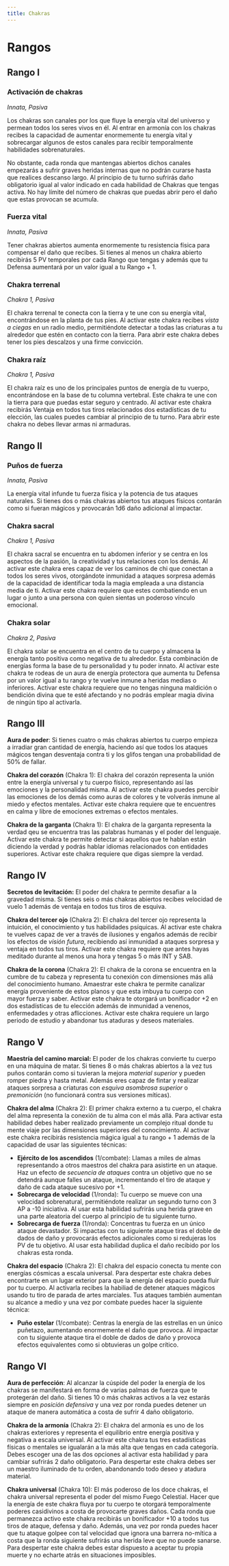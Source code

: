 ```yaml
---
title: Chakras
---
```


# Rangos

## Rango I

### Activación de chakras 

*Innata, Pasiva*

Los chakras son canales por los que fluye la energía vital del universo y permean todos los seres vivos en él. Al entrar en armonía con los chakras recibes la capacidad de aumentar enormemente tu energía vital y sobrecargar algunos de estos canales para recibir temporalmente habilidades sobrenaturales. 

No obstante, cada ronda que mantengas abiertos dichos canales empezarás a sufrir graves heridas internas que no podrán curarse hasta que realices descanso largo. Al principio de tu turno sufrirás daño obligatorio igual al valor indicado en cada habilidad de Chakras que tengas activa. No hay límite del número de chakras que puedas abrir pero el daño que estas provocan se acumula.

### Fuerza vital 

*Innata, Pasiva*

Tener chakras abiertos aumenta enormemente tu resistencia física para compensar el daño que recibes. Si tienes al menos un chakra abierto recibirás 5 PV temporales por cada Rango que tengas y además que tu Defensa aumentará por un valor igual a tu Rango + 1.

### Chakra terrenal

*Chakra 1, Pasiva*

El chakra terrenal te conecta con la tierra y te une con su energía vital, encontrándose en la planta de tus pies. Al activar este chakra recibes *vista a ciegas* en un radio medio, permitiéndote detectar a todas las criaturas a tu alrededor que estén en contacto con la tierra. Para abrir este chakra debes tener los pies descalzos y una firme convicción.

### Chakra raíz

*Chakra 1, Pasiva*

El chakra raíz es uno de los principales puntos de energía de tu vuerpo, encontrándose en la base de tu columna vertebral. Este chakra te une con la tierra para que puedas estar seguro y centrado. Al activar este chakra recibirás Ventaja en todos tus tiros relacionados dos estadísticas de tu elección, las cuales puedes cambiar al principio de tu turno. Para abrir este chakra no debes llevar armas ni armaduras.

## Rango II

### Puños de fuerza

*Innata, Pasiva*

La energía vital infunde tu fuerza física y la potencia de tus ataques naturales. Si tienes dos o más chakras abiertos tus ataques físicos contarán como si fueran mágicos y provocarán 1d6 daño adicional al impactar.

### Chakra sacral

*Chakra 1, Pasiva*

El chakra sacral se encuentra en tu abdomen inferior y se centra en los aspectos de la pasión, la creatividad y tus relaciones con los demás. Al activar este chakra eres capaz de ver los caminos de chi que conectan a todos los seres vivos, otorgándote inmunidad a ataques sorpresa además de la capacidad de identificar toda la magia empleada a una distancia media de ti. Activar este chakra requiere que estes combatiendo en un lugar o junto a una persona con quien sientas un poderoso vínculo emocional. 

### **Chakra solar** 

*Chakra 2, Pasiva*

El chakra solar se encuentra en el centro de tu cuerpo y almacena la energía tanto positiva como negativa de tu alrededor. Esta combinación de energías forma la base de tu personalidad y tu poder innato. Al activar este chakra te rodeas de un aura de energía protectora que aumenta tu Defensa por un valor igual a tu rango y te vuelve inmune a heridas medias o inferiores. Activar este chakra requiere que no tengas ninguna maldición o bendición divina que te esté afectando y no podrás emplear magia divina de ningún tipo al activarla.

## Rango III

**Aura de poder**: Si tienes cuatro o más chakras abiertos tu cuerpo empieza a irradiar gran cantidad de energía, haciendo así que todos los ataques mágicos tengan desventaja contra ti y los glifos tengan una probabilidad de 50% de fallar.

**Chakra del corazón** (Chakra 1): El chakra del corazón representa la unión entre la energía universal y tu cuerpo físico, representando así las emociones y la personalidad misma. Al activar este chakra puedes percibir las emociones de los demás como auras de colores y te volverás inmune al miedo y efectos mentales. Activar este chakra requiere que te encuentres en calma y libre de emociones extremas o efectos mentales.

**Chakra de la garganta** (Chakra 1): El chakra de la garganta representa la verdad qeu se encuentra tras las palabras humanas y el poder del lenguaje. Activar este chakra te permite detectar si aquellos que te hablan están diciendo la verdad y podrás hablar idiomas relacionados con entidades superiores. Activar este chakra requiere que digas siempre la verdad.

## Rango IV

**Secretos de levitación:** El poder del chakra te permite desafiar a la gravedad misma. Si tienes seis o más chakras abiertos recibes velocidad de vuelo 1 además de ventaja en todos tus tiros de esquiva. 

**Chakra del tercer ojo** (Chakra 2): El chakra del tercer ojo representa la intuición, el conocimiento y tus habilidades psíquicas. Al activar este chakra te vuelves capaz de ver a través de ilusiones y engaños además de recibir los efectos de *visión futura*, recibiendo así inmunidad a ataques sorpresa y ventaja en todos tus tiros. Activar este chakra requiere que antes hayas meditado durante al menos una hora y tengas 5 o más INT y SAB.

**Chakra de la corona** (Chakra 2): El chakra de la corona se encuentra en la cumbre de tu cabeza y representa tu conexión con dimensiones más allá del conocimiento humano. Amaestrar este chakra te permite canalizar energía proveniente de estos planos y que esta imbuya tu cuerpo con mayor fuerza y saber. Activar este chakra te otorgará un bonificador +2 en dos estadísticas de tu elección además de inmunidad a venenos, enfermedades y otras aflicciones. Activar este chakra requiere un largo periodo de estudio y abandonar tus ataduras y deseos materiales.

## Rango V

**Maestría del camino marcial:** El poder de los chakras convierte tu cuerpo en una máquina de matar. Si tienes 8 o más chakras abiertos a la vez tus puños contarán como si tuvieran la mejora *material superior* y pueden romper piedra y hasta metal. Además eres capaz de fintar y realizar ataques sorpresa a criaturas con *esquiva asombrosa superior* o *premonición* (no funcionará contra sus versiones míticas).

**Chakra del alma** (Chakra 2): El primer chakra externo a tu cuerpo, el chakra del alma representa la conexión de tu alma con el más allá. Para activar esta habilidad debes haber realizado previamente un complejo ritual donde tu mente viaje por las dimensiones superiores del conocimiento. Al activar este chakra recibirás resistencia mágica igual a tu rango + 1 además de la capacidad de usar las siguientes técnicas:

- **Ejército de los ascendidos** (1/combate): Llamas a miles de almas representando a otros maestros del chakra para asistirte en un ataque. Haz un efecto de *secuencia de ataques* contra un objetivo que no se detendrá aunque falles un ataque, incrementando el tiro de ataque y daño de cada ataque sucesivo por +1.
- **Sobrecarga de velocidad** (1/ronda): Tu cuerpo se mueve con una velocidad sobrenatural, permitiéndote realizar un segundo turno con 3 AP a -10 iniciativa. Al usar esta habilidad sufrirás una herida grave en una parte aleatoria del cuerpo al principio de tu siguiente turno.
- **Sobrecarga de fuerza** (1/ronda): Concentras tu fuerza en un único ataque devastador. Si impactas con tu siguiente ataque tiras el doble de dados de daño y provocarás efectos adicionales como si redujeras los PV de tu objetivo. Al usar esta habilidad duplica el daño recibido por los chakras esta ronda.

**Chakra del espacio** (Chakra 2): El chakra del espacio conecta tu mente con energías cósmicas a escala universal. Para despertar este chakra debes encontrarte en un lugar exterior para que la energía del espacio pueda fluir por tu cuerpo. Al activarla recibes la habiliad de detener ataques mágicos usando tu tiro de parada de artes marciales. Tus ataques también aumentan su alcance a medio y una vez por combate puedes hacer la siguiente técnica:

- **Puño estelar** (1/combate): Centras la energía de las estrellas en un único puñetazo, aumentando enormemente el daño que provoca. Al impactar con tu siguiente ataque tira el doble de dados de daño y provoca efectos equivalentes como si obtuvieras un golpe crítico.

## Rango VI

**Aura de perfección**: Al alcanzar la cúspide del poder la energía de los chakras se manifestará en forma de varias palmas de fuerza que te protegerán del daño. Si tienes 10 o más chakras activos a la vez estarás siempre en *posición defensiva* y una vez por ronda puedes detener un ataque de manera automática a costa de sufrir 4 daño obligatorio.

**Chakra de la armonía** (Chakra 2): El chakra del armonía es uno de los chakras exteriores y representa el equilibrio entre energía positiva y negativa a escala universal. Al activar este chakra tus tres estadísticas físicas o mentales se igualarán a la más alta que tengas en cada categoría. Debes escoger una de las dos opciones al activar esta habilidad y para cambiar sufrirás 2 daño obligatorio. Para despertar este chakra debes ser un maestro iluminado de tu orden, abandonando todo deseo y atadura material.

**Chakra universal** (Chakra 10): El más poderoso de los doce chakras, el chakra universal representa el poder del mismo Fuego Celestial. Hacer que la energía de este chakra fluya por tu cuerpo te otorgará temporalmente poderes casidivinos a costa de provocarte graves daños. Cada ronda que permanezca activo este chakra recibirás un bonificador +10 a todos tus tiros de ataque, defensa y daño. Además, una vez por ronda puedes hacer que tu ataque golpee con tal velocidad que ignora una barrera no-mítica a costa que la ronda siguiente sufrirás una herida leve que no puede sanarse. Para despertar este chakra debes estar dispuesto a aceptar tu propia muerte y no echarte atrás en situaciones imposibles.